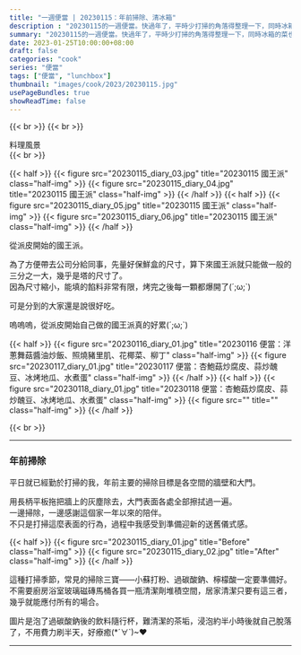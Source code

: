 ```yaml
---
title: "一週便當 | 20230115：年前掃除、清冰箱"
description : "20230115的一週便當。快過年了，平時少打掃的角落得整理一下，同時冰箱的菜也要清掉"
summary: "20230115的一週便當。快過年了，平時少打掃的角落得整理一下，同時冰箱的菜也要清掉"
date: 2023-01-25T10:00:00+08:00
draft: false
categories: "cook"
series: "便當"
tags: ["便當", "lunchbox"]
thumbnail: "images/cook/2023/20230115.jpg"
usePageBundles: true
showReadTime: false
---
```


{{< br >}}
{{< br >}}
<div class="border-item"><span>料理風景</span></div>
{{< br >}}

{{< half >}}
{{< figure src="20230115_diary_03.jpg" title="20230115 國王派" class="half-img" >}}
{{< figure src="20230115_diary_04.jpg" title="20230115 國王派" class="half-img" >}}
{{< /half >}}
{{< half >}}
{{< figure src="20230115_diary_05.jpg" title="20230115 國王派" class="half-img" >}}
{{< figure src="20230115_diary_06.jpg" title="20230115 國王派" class="half-img" >}}
{{< /half >}}

從派皮開始的國王派。

為了方便帶去公司分給同事，先量好保鮮盒的尺寸，算下來國王派就只能做一般的三分之一大，幾乎是塔的尺寸了。
\
因為尺寸縮小，能填的餡料非常有限，烤完之後每一顆都爆開了(´;ω;`)

可是分到的大家還是說很好吃。

嗚嗚嗚，從派皮開始自己做的國王派真的好累(´;ω;`)

{{< half >}}
{{< figure src="20230116_diary_01.jpg" title="20230116 便當：洋蔥舞菇醬油炒飯、照燒豬里肌、花椰菜、柳丁" class="half-img" >}}
{{< figure src="20230117_diary_01.jpg" title="20230117 便當：杏鮑菇炒腐皮、蒜炒醜豆、冰烤地瓜、水煮蛋" class="half-img" >}}
{{< /half >}}
{{< half >}}
{{< figure src="20230118_diary_01.jpg" title="20230118 便當：杏鮑菇炒腐皮、蒜炒醜豆、冰烤地瓜、水煮蛋" class="half-img" >}}
{{< figure src="" title="" class="half-img" >}}
{{< /half >}}

{{< br >}}

---

### 年前掃除

平日就已經勤於打掃的我，年前主要的掃除目標是各空間的牆壁和大門。

用長柄平板拖把牆上的灰塵除去，大門表面各處全部擦拭過一遍。
\
一邊掃除，一邊感謝這個家一年以來的陪伴。
\
不只是打掃這麼表面的行為，過程中我感受到準備迎新的送舊儀式感。

{{< half >}}
{{< figure src="20230115_diary_01.jpg" title="Before" class="half-img" >}}
{{< figure src="20230115_diary_02.jpg" title="After" class="half-img" >}}
{{< /half >}}

這種打掃季節，常見的掃除三寶——小蘇打粉、過碳酸鈉、檸檬酸一定要準備好。不需要廚房浴室玻璃磁磚馬桶各買一瓶清潔劑堆積空間，居家清潔只要有這三者，幾乎就能應付所有的場合。

圖片是泡了過碳酸鈉後的飲料隨行杯，難清潔的茶垢，浸泡約半小時後就自己脫落了，不用費力刷半天，好療癒(*´∀`)~♥


---

